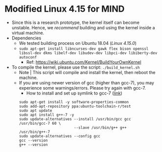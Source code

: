 # Modified Linux 4.15 for MIND
- Since this is a research prototype, the kernel itself can become unstable. Hence, we *recommend* building and using the kernel inside a virtual machine.
- Dependencies
  - We tested building process on Ubuntu 18.04 (*Linux 4.15.0*)
  - `sudo apt-get install libncurses-dev gawk flex bison openssl libssl-dev dkms libelf-dev libudev-dev libpci-dev libiberty-dev autoconf`
    - Ref: https://wiki.ubuntu.com/Kernel/BuildYourOwnKernel
- To compile the kernel, please use the script:
`./build_kernel.sh`
  - Note | This script will compile and install the kernel, then reboot the machine.
  - If you are using newer version of gcc (higher than gcc-7), you may experience some warnings/errors. Please try again with gcc-7.
    - How to install and set up symlink to gcc-7 ([link](https://gist.githubusercontent.com/jlblancoc/99521194aba975286c80f93e47966dc5/raw/d8fcab3ba6b89b840dea10a523d69b0f3e64409c/Install_gcc7_ubuntu_16.04.md))
    ```
    sudo apt-get install -y software-properties-common
    sudo add-apt-repository ppa:ubuntu-toolchain-r/test
    sudo apt update
    sudo apt install g++-7 -y
    sudo update-alternatives --install /usr/bin/gcc gcc /usr/bin/gcc-7 60 \
                             --slave /usr/bin/g++ g++ /usr/bin/g++-7 
    sudo update-alternatives --config gcc
    gcc --version
    g++ --version
    ```
